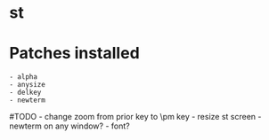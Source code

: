 # st

# Patches installed
    - alpha
    - anysize
    - delkey
    - newterm

#TODO
    - change zoom from prior key to \pm key
    - resize st screen
    - newterm on any window?
    - font?

